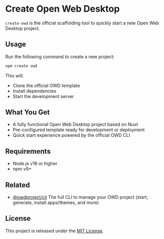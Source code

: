 # Create Open Web Desktop

`create-owd` is the official scaffolding tool to quickly start a new Open Web Desktop project.

## Usage

Run the following command to create a new project:

```bash
npm create owd
```

This will:

- Clone the official OWD template
- Install dependencies
- Start the development server

## What You Get

- A fully functional Open Web Desktop project based on Nuxt
- Pre-configured template ready for development or deployment
- Quick start experience powered by the official OWD CLI

## Requirements

- Node.js v18 or higher
- npm v9+

## Related

- [@owdproject/cli](https://www.npmjs.com/package/@owdproject/cli)
The full CLI to manage your OWD project (start, generate, install apps/themes, and more)

## License

This project is released under the [MIT License](LICENSE).
